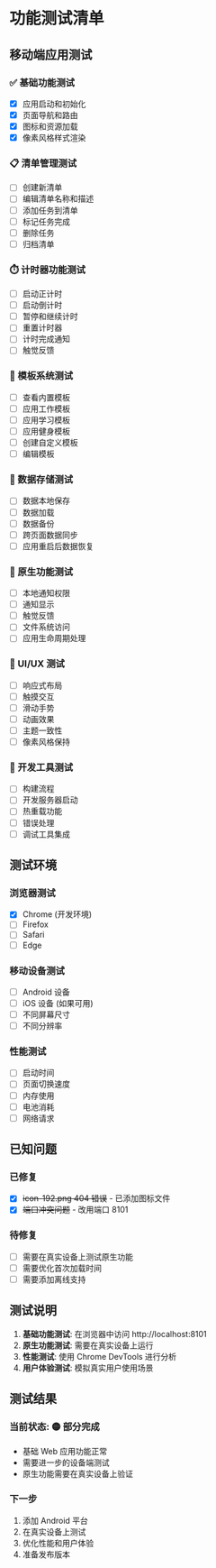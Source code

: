 # 功能测试清单

## 移动端应用测试

### ✅ 基础功能测试
- [x] 应用启动和初始化
- [x] 页面导航和路由
- [x] 图标和资源加载
- [x] 像素风格样式渲染

### 📋 清单管理测试
- [ ] 创建新清单
- [ ] 编辑清单名称和描述
- [ ] 添加任务到清单
- [ ] 标记任务完成
- [ ] 删除任务
- [ ] 归档清单

### ⏱️ 计时器功能测试
- [ ] 启动正计时
- [ ] 启动倒计时
- [ ] 暂停和继续计时
- [ ] 重置计时器
- [ ] 计时完成通知
- [ ] 触觉反馈

### 📝 模板系统测试
- [ ] 查看内置模板
- [ ] 应用工作模板
- [ ] 应用学习模板
- [ ] 应用健身模板
- [ ] 创建自定义模板
- [ ] 编辑模板

### 💾 数据存储测试
- [ ] 数据本地保存
- [ ] 数据加载
- [ ] 数据备份
- [ ] 跨页面数据同步
- [ ] 应用重启后数据恢复

### 📱 原生功能测试
- [ ] 本地通知权限
- [ ] 通知显示
- [ ] 触觉反馈
- [ ] 文件系统访问
- [ ] 应用生命周期处理

### 🎨 UI/UX 测试
- [ ] 响应式布局
- [ ] 触摸交互
- [ ] 滑动手势
- [ ] 动画效果
- [ ] 主题一致性
- [ ] 像素风格保持

### 🔧 开发工具测试
- [ ] 构建流程
- [ ] 开发服务器启动
- [ ] 热重载功能
- [ ] 错误处理
- [ ] 调试工具集成

## 测试环境

### 浏览器测试
- [x] Chrome (开发环境)
- [ ] Firefox
- [ ] Safari
- [ ] Edge

### 移动设备测试
- [ ] Android 设备
- [ ] iOS 设备 (如果可用)
- [ ] 不同屏幕尺寸
- [ ] 不同分辨率

### 性能测试
- [ ] 启动时间
- [ ] 页面切换速度
- [ ] 内存使用
- [ ] 电池消耗
- [ ] 网络请求

## 已知问题

### 已修复
- [x] ~~icon-192.png 404 错误~~ - 已添加图标文件
- [x] ~~端口冲突问题~~ - 改用端口 8101

### 待修复
- [ ] 需要在真实设备上测试原生功能
- [ ] 需要优化首次加载时间
- [ ] 需要添加离线支持

## 测试说明

1. **基础功能测试**: 在浏览器中访问 http://localhost:8101
2. **原生功能测试**: 需要在真实设备上运行
3. **性能测试**: 使用 Chrome DevTools 进行分析
4. **用户体验测试**: 模拟真实用户使用场景

## 测试结果

### 当前状态: 🟡 部分完成
- 基础 Web 应用功能正常
- 需要进一步的设备端测试
- 原生功能需要在真实设备上验证

### 下一步
1. 添加 Android 平台
2. 在真实设备上测试
3. 优化性能和用户体验
4. 准备发布版本

